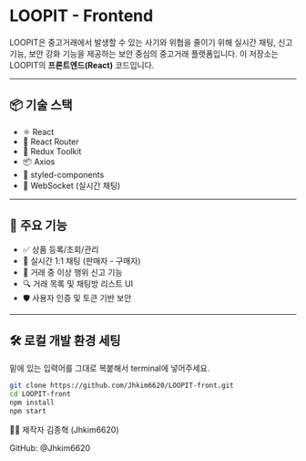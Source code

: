# LOOPIT - Frontend

LOOPIT은 중고거래에서 발생할 수 있는 사기와 위협을 줄이기 위해 실시간 채팅, 신고 기능, 보안 강화 기능을 제공하는 보안 중심의 중고거래 플랫폼입니다. 이 저장소는 LOOPIT의 **프론트엔드(React)** 코드입니다.

---

## 📦 기술 스택

- ⚛️ React
- 🧭 React Router
- 🧾 Redux Toolkit
- 📦 Axios
- 💅 styled-components
- 💬 WebSocket (실시간 채팅)

---

## 🚀 주요 기능

- ✅ 상품 등록/조회/관리
- 💬 실시간 1:1 채팅 (판매자 - 구매자)
- 🚨 거래 중 이상 행위 신고 기능
- 🔍 거래 목록 및 채팅방 리스트 UI
- 🛡️ 사용자 인증 및 토큰 기반 보안

---

## 🛠️ 로컬 개발 환경 세팅

밑에 있는 입력어를 그대로 복붙해서 terminal에 넣어주세요.
```bash
git clone https://github.com/Jhkim6620/LOOPIT-front.git 
cd LOOPIT-front
npm install
npm start
```

🙋‍♂️ 제작자
김종혁 (Jhkim6620)

GitHub: @Jhkim6620
